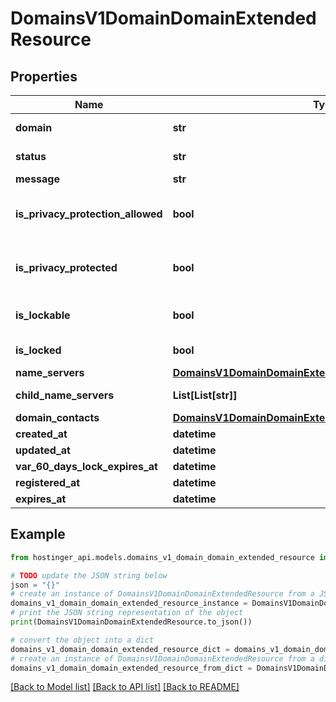 # DomainsV1DomainDomainExtendedResource


## Properties

Name | Type | Description | Notes
------------ | ------------- | ------------- | -------------
**domain** | **str** | Domain name | [optional] 
**status** | **str** | Status of the domain | [optional] 
**message** | **str** |  | [optional] 
**is_privacy_protection_allowed** | **bool** | Is privacy protection allowed for the domain | [optional] 
**is_privacy_protected** | **bool** | Is privacy protection enabled for the domain | [optional] 
**is_lockable** | **bool** | Is domain allowed to be locked | [optional] 
**is_locked** | **bool** | Is domain locked | [optional] 
**name_servers** | [**DomainsV1DomainDomainExtendedResourceNameServers**](DomainsV1DomainDomainExtendedResourceNameServers.md) |  | [optional] 
**child_name_servers** | **List[List[str]]** | Child name servers | [optional] 
**domain_contacts** | [**DomainsV1DomainDomainExtendedResourceDomainContacts**](DomainsV1DomainDomainExtendedResourceDomainContacts.md) |  | [optional] 
**created_at** | **datetime** |  | [optional] 
**updated_at** | **datetime** |  | [optional] 
**var_60_days_lock_expires_at** | **datetime** |  | [optional] 
**registered_at** | **datetime** |  | [optional] 
**expires_at** | **datetime** |  | [optional] 

## Example

```python
from hostinger_api.models.domains_v1_domain_domain_extended_resource import DomainsV1DomainDomainExtendedResource

# TODO update the JSON string below
json = "{}"
# create an instance of DomainsV1DomainDomainExtendedResource from a JSON string
domains_v1_domain_domain_extended_resource_instance = DomainsV1DomainDomainExtendedResource.from_json(json)
# print the JSON string representation of the object
print(DomainsV1DomainDomainExtendedResource.to_json())

# convert the object into a dict
domains_v1_domain_domain_extended_resource_dict = domains_v1_domain_domain_extended_resource_instance.to_dict()
# create an instance of DomainsV1DomainDomainExtendedResource from a dict
domains_v1_domain_domain_extended_resource_from_dict = DomainsV1DomainDomainExtendedResource.from_dict(domains_v1_domain_domain_extended_resource_dict)
```
[[Back to Model list]](../README.md#documentation-for-models) [[Back to API list]](../README.md#documentation-for-api-endpoints) [[Back to README]](../README.md)


